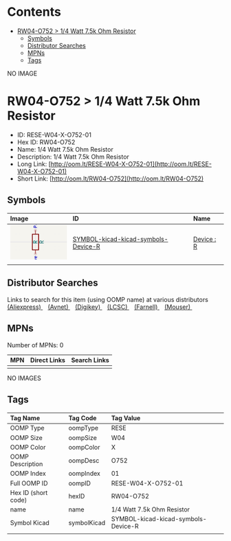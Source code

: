 



Contents
========

* [RW04-O752 > 1/4 Watt 7.5k Ohm Resistor](#rw04-o752--14-watt-75k-ohm-resistor)
	* [Symbols](#symbols)
	* [Distributor Searches](#distributor-searches)
	* [MPNs](#mpns)
	* [Tags](#tags)
  
NO IMAGE  
# RW04-O752 > 1/4 Watt 7.5k Ohm Resistor

- ID: RESE-W04-X-O752-01
- Hex ID: RW04-O752
- Name: 1/4 Watt 7.5k Ohm Resistor
- Description: 1/4 Watt 7.5k Ohm Resistor
- Long Link: [http://oom.lt/RESE-W04-X-O752-01](http://oom.lt/RESE-W04-X-O752-01)
- Short Link: [http://oom.lt/RW04-O752](http://oom.lt/RW04-O752)

## Symbols
  

|Image|ID|Name|
| :--- | :--- | :--- |
|[![](https://raw.githubusercontent.com/oomlout/oomlout_OOMP_eda_V2/main/SYMBOL/kicad/kicad-symbols/Device/R/image_140.png)](https://github.com/oomlout/oomlout_OOMP_eda_V2/tree/main/SYMBOL/kicad/kicad-symbols/Device/R/)|[SYMBOL-kicad-kicad-symbols-Device-R](https://github.com/oomlout/oomlout_OOMP_eda_V2/tree/main/SYMBOL/kicad/kicad-symbols/Device/R/)|[Device : R](https://github.com/oomlout/oomlout_OOMP_eda_V2/tree/main/SYMBOL/kicad/kicad-symbols/Device/R/)|
||||

## Distributor Searches
  
Links to search for this item (using OOMP name) at various distributors  
[(Aliexpress) ](https://www.aliexpress.com/wholesale?SearchText=11171/4+Watt+7.5k+Ohm+Resistor)&nbsp;&nbsp;&nbsp;[(Avnet) ](https://www.avnet.com/shop/us/search/1/4+Watt+7.5k+Ohm+Resistor)&nbsp;&nbsp;&nbsp;[(Digikey) ](https://www.digikey.co.uk/en/products/result?s=1/4+Watt+7.5k+Ohm+Resistor)&nbsp;&nbsp;&nbsp;[(LCSC) ](https://www.lcsc.com/search?q=1/4+Watt+7.5k+Ohm+Resistor)&nbsp;&nbsp;&nbsp;[(Farnell) ](https://uk.farnell.com/search?st=1/4+Watt+7.5k+Ohm+Resistor)&nbsp;&nbsp;&nbsp;[(Mouser) ](https://www.mouser.com/c/?q=1/4+Watt+7.5k+Ohm+Resistor)&nbsp;&nbsp;&nbsp;
## MPNs
  
Number of MPNs: 0  

|MPN|Direct Links|Search Links|
| :--- | :--- | :--- |
||||
  
NO IMAGES  
## Tags
  

|Tag Name|Tag Code|Tag Value|
| :--- | :--- | :--- |
|OOMP Type|oompType|RESE|
|OOMP Size|oompSize|W04|
|OOMP Color|oompColor|X|
|OOMP Description|oompDesc|O752|
|OOMP Index|oompIndex|01|
|Full OOMP ID|oompID|RESE-W04-X-O752-01|
|Hex ID (short code)|hexID|RW04-O752|
|name|name|1/4 Watt 7.5k Ohm Resistor|
|Symbol Kicad|symbolKicad|SYMBOL-kicad-kicad-symbols-Device-R|
||||
